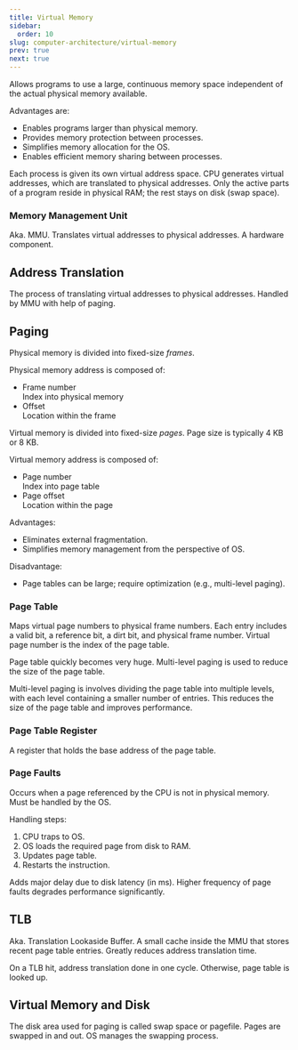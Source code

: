 ```yaml
---
title: Virtual Memory
sidebar:
  order: 10
slug: computer-architecture/virtual-memory
prev: true
next: true
---
```


Allows programs to use a large, continuous memory space independent of the actual physical memory available.

Advantages are:
- Enables programs larger than physical memory.
- Provides memory protection between processes.
- Simplifies memory allocation for the OS.
- Enables efficient memory sharing between processes.

Each process is given its own virtual address space. CPU generates virtual addresses, which are translated to physical addresses. Only the active parts of a program reside in physical RAM; the rest stays on disk (swap space).
 
### Memory Management Unit 

Aka. MMU. Translates virtual addresses to physical addresses. A hardware component. 

## Address Translation

The process of translating virtual addresses to physical addresses. Handled by MMU with help of paging.

## Paging

Physical memory is divided into fixed-size _frames_.

Physical memory address is composed of:
- Frame number   
  Index into physical memory
- Offset   
  Location within the frame

Virtual memory is divided into fixed-size _pages_. Page size is typically 4 KB or 8 KB.

Virtual memory address is composed of:
- Page number   
  Index into page table
- Page offset   
  Location within the page

Advantages:
- Eliminates external fragmentation.   
- Simplifies memory management from the perspective of OS.

Disadvantage:
- Page tables can be large; require optimization (e.g., multi-level paging).

### Page Table

Maps virtual page numbers to physical frame numbers. Each entry includes a valid bit, a reference bit, a dirt bit, and physical frame number. Virtual page number is the index of the page table.

Page table quickly becomes very huge. Multi-level paging is used to reduce the size of the page table.

Multi-level paging is involves dividing the page table into multiple levels, with each level containing a smaller number of entries. This reduces the size of the page table and improves performance.

### Page Table Register

A register that holds the base address of the page table.

### Page Faults

Occurs when a page referenced by the CPU is not in physical memory. Must be handled by the OS.

Handling steps:

1. CPU traps to OS.
2. OS loads the required page from disk to RAM.
3. Updates page table.
4. Restarts the instruction.

Adds major delay due to disk latency (in ms). Higher frequency of page faults degrades performance significantly.

## TLB

Aka. Translation Lookaside Buffer. A small cache inside the MMU that stores recent page table entries. Greatly reduces address translation time.

On a TLB hit, address translation done in one cycle. Otherwise, page table is looked up.

## Virtual Memory and Disk

The disk area used for paging is called swap space or pagefile. Pages are swapped in and out. OS manages the swapping process.
